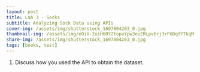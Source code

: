 ```yaml
---
layout: post
title: Lab 3 - Socks
subtitle: Analyzing Sock Data using APIs
cover-img: /assets/img/shutterstock_1697804203_0.jpg
thumbnail-img: /assets/img/eOiV-2uiH60YZtopuYpw3euERLpv6rj3rF6DqfYTkqM.jpg
share-img: /assets/img/shutterstock_1697804203_0.jpg
tags: [books, test]
---
```

1. Discuss how you used the API to obtain the dataset.
